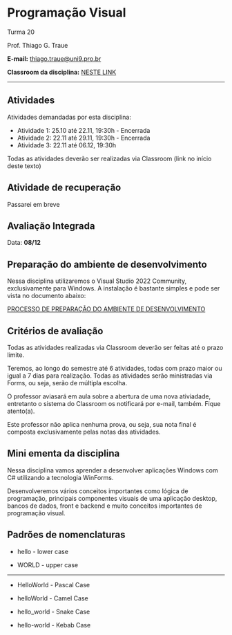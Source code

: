 # Programação Visual

Turma 20

Prof. Thiago G. Traue

**E-mail:** thiago.traue@uni9.pro.br

**Classroom da disciplina:** [NESTE LINK](https://classroom.google.com/c/NDg4ODEyMDQ1OTA4?cjc=vontgqu)

***

## Atividades

Atividades demandadas por esta disciplina:

- Atividade 1: 25.10 até 22.11, 19:30h - Encerrada
- Atividade 2: 22.11 até 29.11, 19:30h - Encerrada
- Atividade 3: 22.11 até 06.12, 19:30h

Todas as atividades deverão ser realizadas via Classroom (link no início deste texto)

## Atividade de recuperação

Passarei em breve

## Avaliação Integrada

Data: **08/12**


## Preparação do ambiente de desenvolvimento

Nessa disciplina utilizaremos o Visual Studio 2022 Community, exclusivamente para Windows. A instalação é bastante simples e pode ser vista no documento abaixo:

[PROCESSO DE PREPARAÇÃO DO AMBIENTE DE DESENVOLVIMENTO](https://docs.google.com/document/d/1-FFp0JI2LIvPfdM782rryFjhBOJMNCf3jVxorXCnyw4/edit?usp=sharing)


## Critérios de avaliação

Todas as atividades realizadas via Classroom deverão ser feitas até o prazo limite.

Teremos, ao longo do semestre até 6 atividades, todas com prazo maior ou igual a 7 dias para realização. Todas as atividades serão ministradas via Forms, ou seja, serão de múltipla escolha.

O professor aviasará em aula sobre a abertura de uma nova ativiadade, entretanto o sistema do Classroom os notificará por e-mail, também. Fique atento(a).

Este professor não aplica nenhuma prova, ou seja, sua nota final é composta exclusivamente pelas notas das atividades.


## Mini ementa da disciplina

Nessa disciplina vamos aprender a desenvolver aplicações Windows com C# utilizando a tecnologia WinForms. 

Desenvolveremos vários conceitos importantes como lógica de programação, principais componentes visuais de uma aplicação desktop, bancos de dados, front e backend e muito conceitos importantes de programação visual. 

## Padrões de nomenclaturas

- hello - lower case

- WORLD - upper case

------------------

- HelloWorld - Pascal Case

- helloWorld - Camel Case

- hello_world - Snake Case

- hello-world - Kebab Case
